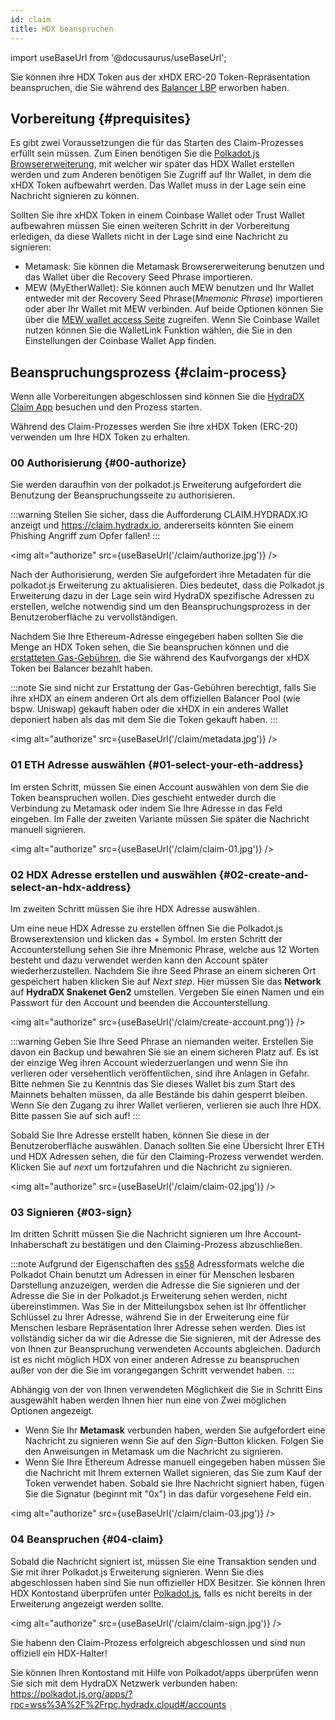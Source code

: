 ```yaml
---
id: claim
title: HDX beanspruchen
---
```


import useBaseUrl from '@docusaurus/useBaseUrl';

Sie können ihre HDX Token aus der xHDX ERC-20 Token-Repräsentation beanspruchen, die Sie während des [Balancer LBP](https://hydradx.substack.com/p/lbp-announcement) erworben haben.

## Vorbereitung {#prequisites}

Es gibt zwei Voraussetzungen die für das Starten des Claim-Prozesses erfüllt sein müssen. Zum Einen benötigen Sie die [Polkadot.js Browsererweiterung](https://polkadot.js.org/extension/), mit welcher wir später das HDX Wallet erstellen werden und zum Anderen benötigen Sie Zugriff auf Ihr Wallet, in dem die xHDX Token aufbewahrt werden. Das Wallet muss in der Lage sein eine Nachricht signieren zu können.

Sollten Sie ihre xHDX Token in einem Coinbase Wallet oder Trust Wallet aufbewahren müssen Sie einen weiteren Schritt in der Vorbereitung erledigen, da diese Wallets nicht in der Lage sind eine Nachricht zu signieren:
* Metamask: Sie können die Metamask Browsererweiterung benutzen und das Wallet über die Recovery Seed Phrase importieren.
* MEW (MyEtherWallet): Sie können auch MEW benutzen und Ihr Wallet entweder mit der Recovery Seed Phrase(*Mnemonic Phrase*) importieren oder aber Ihr Wallet mit MEW verbinden. Auf beide Optionen können Sie über die [MEW wallet access Seite](https://www.myetherwallet.com/access-my-wallet) zugreifen. Wenn Sie Coinbase Wallet nutzen können Sie die WalletLink Funktion wählen, die Sie in den Einstellungen der Coinbase Wallet App finden.

## Beanspruchungsprozess {#claim-process}

Wenn alle Vorbereitungen abgeschlossen sind können Sie die [HydraDX Claim App](https://claim.hydradx.io) besuchen und den Prozess starten.

Während des Claim-Prozesses werden Sie ihre xHDX Token (ERC-20) verwenden um Ihre HDX Token zu erhalten.

### 00 Authorisierung {#00-authorize}

Sie werden daraufhin von der polkadot.js Erweiterung aufgefordert die Benutzung der Beanspruchungsseite zu authorisieren. 

:::warning
Stellen Sie sicher, dass die Aufforderung CLAIM.HYDRADX.IO anzeigt und  https://claim.hydradx.io, andererseits könnten Sie einem Phishing Angriff zum Opfer fallen!
:::

<img alt="authorize" src={useBaseUrl('/claim/authorize.jpg')} />


Nach der Authorisierung, werden Sie aufgefordert ihre Metadaten für die polkadot.js Erweiterung zu aktualisieren. Dies bedeutet, dass die Polkadot.js Erweiterung dazu in der Lage sein wird HydraDX spezifische Adressen zu erstellen, welche notwendig sind um den Beanspruchungsprozess in der Benutzeroberfläche zu vervollständigen.

Nachdem Sie Ihre Ethereum-Adresse eingegeben haben sollten Sie die Menge an HDX Token sehen, die Sie beanspruchen können und die [erstatteten Gas-Gebühren](https://hydradx.substack.com/p/first-governance-vote), die Sie während des Kaufvorgangs der xHDX Token bei Balancer bezahlt haben.

:::note
Sie sind nicht zur Erstattung der Gas-Gebühren berechtigt, falls Sie ihre xHDX an einem anderen Ort als dem offiziellen Balancer Pool (wie bspw. Uniswap) gekauft haben oder die xHDX in ein anderes Wallet deponiert haben als das mit dem Sie die Token gekauft haben.
:::

<img alt="authorize" src={useBaseUrl('/claim/metadata.jpg')} />

### 01 ETH Adresse auswählen {#01-select-your-eth-address}

Im ersten Schritt, müssen Sie einen Account auswählen von dem Sie die Token beanspruchen wollen. Dies geschieht entweder durch die Verbindung zu Metamask oder indem Sie Ihre Adresse in das Feld eingeben. Im Falle der zweiten Variante müssen Sie später die Nachricht manuell signieren. 

<img alt="authorize" src={useBaseUrl('/claim/claim-01.jpg')} />

### 02 HDX Adresse erstellen und auswählen {#02-create-and-select-an-hdx-address}

Im zweiten Schritt müssen Sie ihre HDX Adresse auswählen.

Um eine neue HDX Adresse zu erstellen öffnen Sie die Polkadot.js Browserextension und klicken das + Symbol.
Im ersten Schritt der Accounterstellung sehen Sie ihre Mnemonic Phrase, welche aus 12 Worten besteht und dazu verwendet werden kann den Account später wiederherzustellen.
Nachdem Sie ihre Seed Phrase an einem sicheren Ort gespeichert haben klicken Sie auf *Next step*. 
Hier müssen Sie das **Network** auf **HydraDX Snakenet Gen2** umstellen. 
Vergeben Sie einen Namen und ein Passwort für den Account und beenden die Accounterstellung.

<img alt="authorize" src={useBaseUrl('/claim/create-account.png')} />

:::warning 
Geben Sie Ihre Seed Phrase an niemanden weiter. Erstellen Sie davon ein Backup und bewahren Sie sie an einem sicheren Platz auf. Es ist der einzige Weg ihren Account wiederzuerlangen und wenn Sie ihn verlieren oder versehentlich veröffentlichen, sind ihre Anlagen in Gefahr. Bitte nehmen Sie zu Kenntnis das Sie dieses Wallet bis zum Start des Mainnets behalten müssen, da alle Bestände bis dahin gesperrt bleiben. Wenn Sie den Zugang zu ihrer Wallet verlieren, verlieren sie auch Ihre HDX. Bitte passen Sie auf sich auf!
:::

Sobald Sie Ihre Adresse erstellt haben, können Sie diese in der Benutzeroberfläche auswählen.
Danach sollten Sie eine Übersicht Ihrer ETH und HDX Adressen sehen, die für den Claiming-Prozess verwendet werden.
Klicken Sie auf _next_ um fortzufahren und die Nachricht zu signieren.

<img alt="authorize" src={useBaseUrl('/claim/claim-02.jpg')} />

### 03 Signieren {#03-sign}

Im dritten Schritt müssen Sie die Nachricht signieren um Ihre Account-Inhaberschaft zu bestätigen und den Claiming-Prozess abzuschließen.

:::note
Aufgrund der Eigenschaften des  [ss58](https://polkadot.js.org/docs/keyring/start/ss58/) Adressformats welche die Polkadot Chain benutzt um Adressen in einer für Menschen lesbaren Darstellung anzuzeigen, werden die Adresse die Sie signieren und der Adresse die Sie in der Polkadot.js Erweiterung sehen werden, nicht übereinstimmen.
Was Sie in der Mitteilungsbox sehen ist Ihr öffentlicher Schlüssel zu Ihrer Adresse, während Sie in der Erweiterung eine für Menschen lesbare Repräsentation Ihrer Adresse sehen werden.
Dies ist vollständig sicher da wir die Adresse die Sie signieren, mit der Adresse des von Ihnen zur Beanspruchung verwendeten Accounts abgleichen. Dadurch ist es nicht möglich HDX von einer anderen Adresse zu beanspruchen außer von der die Sie im vorangegangen Schritt verwendet haben.
:::

Abhängig von der von Ihnen verwendeten Möglichkeit die Sie in Schritt Eins ausgewählt haben werden Ihnen hier nun eine von Zwei möglichen Optionen angezeigt.
* Wenn Sie Ihr **Metamask** verbunden haben, werden Sie aufgefordert eine Nachricht zu signieren wenn Sie auf den _Sign_-Button klicken. Folgen Sie den Anweisungen in Metamask um die Nachricht zu signieren.		
* Wenn Sie Ihre Ethereum Adresse manuell eingegeben haben müssen Sie die Nachricht mit Ihrem externen Wallet signieren, das Sie zum Kauf der Token verwendet haben. Sobald sie Ihre Nachricht signiert haben, fügen Sie die Signatur (beginnt mit "0x") in das dafür vorgesehene Feld ein.

<img alt="authorize" src={useBaseUrl('/claim/claim-03.jpg')} />

### 04 Beanspruchen {#04-claim}

Sobald die Nachricht signiert ist, müssen Sie eine Transaktion senden und Sie mit ihrer Polkadot.js Erweiterung signieren. Wenn Sie dies abgeschlossen haben sind Sie nun offizieller HDX Besitzer. Sie können Ihren HDX Kontostand überprüfen unter [Polkadot.js](https://polkadot.js.org/apps/?rpc=wss%3A%2F%2Frpc-01.snakenet.hydradx.io#/accounts), falls es nicht bereits in der Erweiterung angezeigt werden sollte.

<img alt="authorize" src={useBaseUrl('/claim/claim-sign.jpg')} />

Sie habenn den Claim-Prozess erfolgreich abgeschlossen und sind nun offiziell ein HDX-Halter!

Sie können Ihren Kontostand mit Hilfe von Polkadot/apps überprüfen wenn Sie sich mit dem HydraDX Netzwerk verbunden haben: https://polkadot.js.org/apps/?rpc=wss%3A%2F%2Frpc.hydradx.cloud#/accounts
